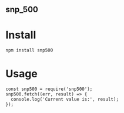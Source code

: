 snp_500
-------

# Install

```
npm install snp500
```

# Usage

```
const snp500 = require('snp500');
snp500.fetch((err, result) => {
  console.log('Current value is:', result);
});
